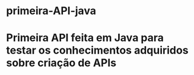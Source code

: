 # primeira-API-java
<h1>Primeira API feita em Java para testar os conhecimentos adquiridos sobre criação de APIs</h1>
